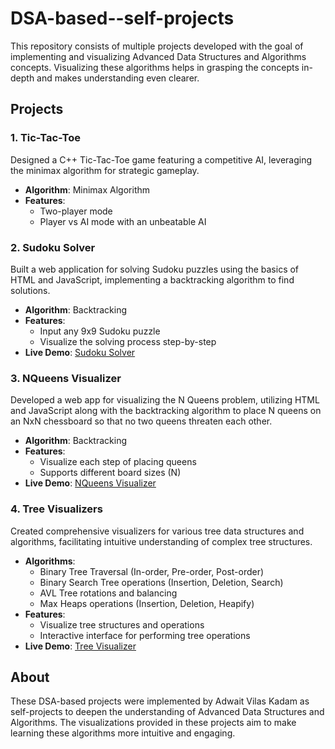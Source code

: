 # DSA-based--self-projects

This repository consists of multiple projects developed with the goal of implementing and visualizing Advanced Data Structures and Algorithms concepts. Visualizing these algorithms helps in grasping the concepts in-depth and makes understanding even clearer.

## Projects

### 1. Tic-Tac-Toe
Designed a C++ Tic-Tac-Toe game featuring a competitive AI, leveraging the minimax algorithm for strategic gameplay.

- **Algorithm**: Minimax Algorithm
- **Features**: 
  - Two-player mode
  - Player vs AI mode with an unbeatable AI

### 2. Sudoku Solver
Built a web application for solving Sudoku puzzles using the basics of HTML and JavaScript, implementing a backtracking algorithm to find solutions.

- **Algorithm**: Backtracking
- **Features**:
  - Input any 9x9 Sudoku puzzle
  - Visualize the solving process step-by-step
- **Live Demo**: [Sudoku Solver](https://adwait1609.github.io/Sudoku-Solver/)

### 3. NQueens Visualizer
Developed a web app for visualizing the N Queens problem, utilizing HTML and JavaScript along with the backtracking algorithm to place N queens on an NxN chessboard so that no two queens threaten each other.

- **Algorithm**: Backtracking
- **Features**:
  - Visualize each step of placing queens
  - Supports different board sizes (N)
- **Live Demo**: [NQueens Visualizer](https://adwait1609.github.io/QueensNVisualiser/)

### 4. Tree Visualizers
Created comprehensive visualizers for various tree data structures and algorithms, facilitating intuitive understanding of complex tree structures.

- **Algorithms**:
  - Binary Tree Traversal (In-order, Pre-order, Post-order)
  - Binary Search Tree operations (Insertion, Deletion, Search)
  - AVL Tree rotations and balancing
  - Max Heaps operations (Insertion, Deletion, Heapify)
- **Features**:
  - Visualize tree structures and operations
  - Interactive interface for performing tree operations
- **Live Demo**: [Tree Visualizer](https://adwait1609.github.io/Visualiser-Tree-Structure/)

## About

These DSA-based projects were implemented by Adwait Vilas Kadam as self-projects to deepen the understanding of Advanced Data Structures and Algorithms. The visualizations provided in these projects aim to make learning these algorithms more intuitive and engaging.



